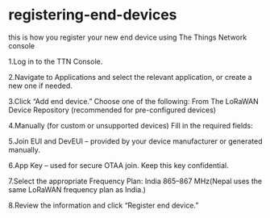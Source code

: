 # registering-end-devices
this is how you register your new end device using The Things Network console

1.Log in to the TTN Console.

2.Navigate to Applications and select the relevant application, or create a new one if needed.

3.Click “Add end device.”
Choose one of the following:
From The LoRaWAN Device Repository (recommended for pre-configured devices)

4.Manually (for custom or unsupported devices)
Fill in the required fields:

5.Join EUI and DevEUI – provided by your device manufacturer or generated manually.

6.App Key – used for secure OTAA join. Keep this key confidential.

7.Select the appropriate Frequency Plan: India 865–867 MHz(Nepal uses the same LoRaWAN frequency plan as India.)

8.Review the information and click “Register end device.”
